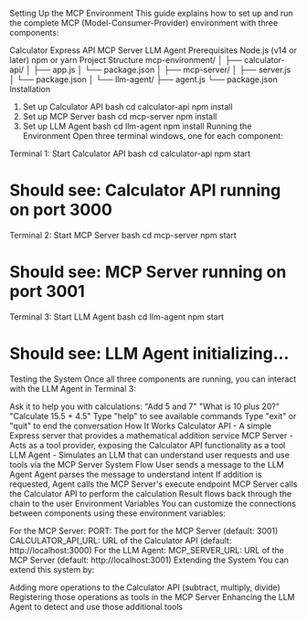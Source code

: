 Setting Up the MCP Environment
This guide explains how to set up and run the complete MCP (Model-Consumer-Provider) environment with three components:

Calculator Express API
MCP Server
LLM Agent
Prerequisites
Node.js (v14 or later)
npm or yarn
Project Structure
mcp-environment/
│
├── calculator-api/
│ ├── app.js
│ └── package.json
│
├── mcp-server/
│ ├── server.js
│ └── package.json
│
└── llm-agent/
├── agent.js
└── package.json
Installation

1. Set up Calculator API
   bash
   cd calculator-api
   npm install
2. Set up MCP Server
   bash
   cd mcp-server
   npm install
3. Set up LLM Agent
   bash
   cd llm-agent
   npm install
   Running the Environment
   Open three terminal windows, one for each component:

Terminal 1: Start Calculator API
bash
cd calculator-api
npm start

# Should see: Calculator API running on port 3000

Terminal 2: Start MCP Server
bash
cd mcp-server
npm start

# Should see: MCP Server running on port 3001

Terminal 3: Start LLM Agent
bash
cd llm-agent
npm start

# Should see: LLM Agent initializing...

Testing the System
Once all three components are running, you can interact with the LLM Agent in Terminal 3:

Ask it to help you with calculations:
"Add 5 and 7"
"What is 10 plus 20?"
"Calculate 15.5 + 4.5"
Type "help" to see available commands
Type "exit" or "quit" to end the conversation
How It Works
Calculator API - A simple Express server that provides a mathematical addition service
MCP Server - Acts as a tool provider, exposing the Calculator API functionality as a tool
LLM Agent - Simulates an LLM that can understand user requests and use tools via the MCP Server
System Flow
User sends a message to the LLM Agent
Agent parses the message to understand intent
If addition is requested, Agent calls the MCP Server's execute endpoint
MCP Server calls the Calculator API to perform the calculation
Result flows back through the chain to the user
Environment Variables
You can customize the connections between components using these environment variables:

For the MCP Server:
PORT: The port for the MCP Server (default: 3001)
CALCULATOR_API_URL: URL of the Calculator API (default: http://localhost:3000)
For the LLM Agent:
MCP_SERVER_URL: URL of the MCP Server (default: http://localhost:3001)
Extending the System
You can extend this system by:

Adding more operations to the Calculator API (subtract, multiply, divide)
Registering those operations as tools in the MCP Server
Enhancing the LLM Agent to detect and use those additional tools
